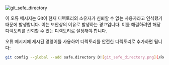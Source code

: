 ![git_sefe_directory](/Resources/git_sefe_directory.png)

이 오류 메시지는 Git이 현재 디렉토리의 소유자가 신뢰할 수 없는 사용자라고 인식했기 때문에 발생합니다. 이는 보안상의 이유로 발생하는 경고입니다. 이를 해결하려면 해당 디렉토리를 신뢰할 수 있는 디렉토리로 설정해야 합니다.

오류 메시지에 제시된 명령어를 사용하여 디렉토리를 안전한 디렉토리로 추가하면 됩니다:

```sh
git config --global --add safe.directory D![git_sefe_directory.png](/Resources/git_sefe_directory.png) 작업을 계속 진행할 수 있습니다.
